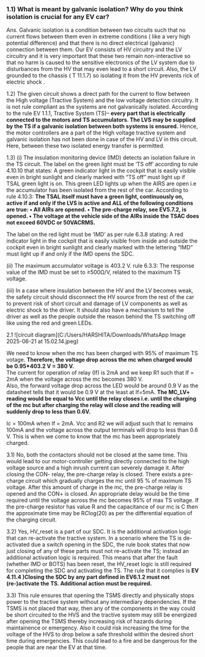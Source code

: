### 1.1)	What is meant by galvanic isolation? Why do you think isolation is crucial for any EV car?<br/>
Ans. Galvanic isolation is a condition between two circuits such that no current flows between them even in extreme conditions ( like a very high potential difference) and that there is no direct electrical (galvanic) connection between them.
Our EV consists of HV circuitry and the LV circuitry and it is very important that these two remain non-interactive so that no harm is caused to the sensitive electronics of the LV system due to disturbances from the HV that may even lead to a short circuit.
Also, the LV grounded to the chassis ( T 11.1.7) so isolating it from the HV prevents rick of electric shock .

1.2)	The given circuit shows a direct path for the current to flow between the High voltage (Tractive System) and the low voltage detection circuitry.
It is not rule compliant as the systems are not galvanically isolated.
According to the rule EV 1.1.1, Tractive System (TS)– **every part that is electrically connected to the motors and TS accumulators. The LVS may be supplied by the TS if a galvanic isolation between both systems is ensured.**
Hence, the motor controllers are a part of the High voltage tractive system and galvanic isolation has not been done in case of the HV and LV in this circuit.
Here, between these two isolated energy transfer is permitted.


1.3)	(i) The insulation monitoring device (IMD) detects an isolation failure in the TS circuit. 
The label on the green light must be ‘TS off’ according to rule 4.10.10 that states: A green indicator light in the cockpit that is easily visible even in bright sunlight and clearly marked with “TS off” must light up if TSAL green light is on.
This green LED lights up when the AIRS are open i.e the accumulator has been isolated from the rest of the car.
According to rule 4.10.3:
**The TSAL itself must have a green light, continuously on, active if and only if the LVS is active and ALL of the following conditions are true: • All AIRs are opened. • The pre-charge relay, see EV5.7.2, is opened. • The voltage at the vehicle side of the AIRs inside the TSAC does not exceed 60VDC or 50VACRMS.**

The label on the red light must be ‘IMD’ as per rule 6.3.8 stating:
A red indicator light in the cockpit that is easily visible from inside and outside the cockpit even in bright sunlight and clearly marked with the lettering “IMD” must light up if and only if the IMD opens the SDC.

(ii) The maximum accumulator voltage is 403.2 V. rule 6.3.3:
 The response value of the IMD must be set to ≥500Ω/V, related to the maximum TS voltage.

(iii) In a case where insulation between the HV and the LV becomes weak, the safety circuit should disconnect the HV source from the rest of the car to prevent risk of short circuit and damage of LV components as well as electric shock to the driver. It should also have a mechanism to tell the driver as well as the people outside the reason behind the TS switching off like using the red and green LEDs.

 2.1 ![circuit diagram](C:/Users/HARSHITA/Downloads/WhatsApp Image 2025-06-21 at 15.02.14.jpeg)


We need to know when the mc has been charged with 95% of maximum TS votage. **Therefore, the voltage drop across the mc when charged would be 0.95*403.2 V  = 380 V.**</br>
The current for operation of relay (If) is 2mA and we keep R1 such that If = 2mA when the voltage across the mc becomes 380 V.</br>
Also, the forward voltage drop across the LED would be around 0.9 V as the datasheet tells that it would be 0.9 V at the least at If=5mA.
**The MC_LV+ reading would be equal to Vcc until the relay closes i.e. until the charging of the mc but after charging the relay will close and the reading will suddenly drop to less than 0.6V.**

Ic = 100mA when If = 2mA. Vcc and R2 we will adjust such that Ic remains 100mA and the voltage across the output terminals will drop to less than 0.6 V. This is when we come to know that the mc has been appropriately charged.


   



3.1) No, both the contactors should not be closed at the same time. This would lead to our motor-controller getting directly connected to the high voltage source and a high inrush current can severely damage it. After closing the CON- relay, the pre-charge relay is closed. There exists a pre-charge circuit which gradually charges the mc until 95 % of maximum TS voltage. After this amount of charge in the mc, the pre-charge relay is opened and the CON+ is closed. An appropriate delay would be the time required until the voltage across the mc becomes 95% of max TS voltage. If the pre-charge resistor has value R and the capacitance of our mc is C then the approximate time may be R*C*log(20) as per the differential equation of the charging circuit.



3.2) Yes, HV_reset is a part of our SDC. It is the additional activation logic that can re-activate the tractive system. In a scenario where the TS is de-activated due a switch opening in the SDC, the rule book states that now just closing of any of these parts must not re-activate the TS; instead an additional activation logic is required. This means that after the fault (whether IMD or BOTS) has been reset, the HV_reset logic is still required for completing the SDC and activating the TS.
The rule that it complies is 
**EV 4.11.4 )Closing the SDC by any part defined in EV6.1.2 must not (re-)activate the TS. Additional action must be required.**

3.3) This rule ensures that opening the TSMS directly and physically stops power to the tractive system without any intermediary dependencies. If the TSMS is not placed that way, then any of the components in the way could be short circuited to the HVS and the tractive system may still be energized after opening the TSMS thereby increasing risk of hazards during maintainence or emergency.
Also it could risk increasing the time for the voltage of the HVS to drop below a safe threshold within the desired short time during emergencies. This could lead to a fire and be dangerous for the people that are near the EV at that time.
